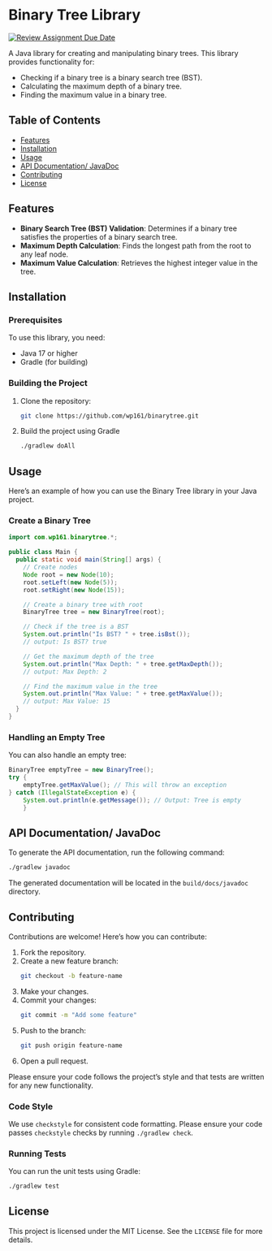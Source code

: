 # Binary Tree Library
[![Review Assignment Due Date](https://classroom.github.com/assets/deadline-readme-button-22041afd0340ce965d47ae6ef1cefeee28c7c493a6346c4f15d667ab976d596c.svg)](https://classroom.github.com/a/xROpBYU4)

A Java library for creating and manipulating binary trees. This library provides functionality for:
- Checking if a binary tree is a binary search tree (BST).
- Calculating the maximum depth of a binary tree.
- Finding the maximum value in a binary tree.

## Table of Contents

- [Features](#features)
- [Installation](#installation)
- [Usage](#usage)
- [API Documentation/ JavaDoc](#api-documentation)
- [Contributing](#contributing)
- [License](#license)

## Features

- **Binary Search Tree (BST) Validation**: Determines if a binary tree satisfies the properties of a binary search tree.
- **Maximum Depth Calculation**: Finds the longest path from the root to any leaf node.
- **Maximum Value Calculation**: Retrieves the highest integer value in the tree.

## Installation

### Prerequisites

To use this library, you need:
- Java 17 or higher
- Gradle (for building)

### Building the Project

1. Clone the repository:

   ```bash
   git clone https://github.com/wp161/binarytree.git
   ```
2. Build the project using Gradle
   ```bash
   ./gradlew doAll
   ```
## Usage
Here’s an example of how you can use the Binary Tree library in your Java project.

### Create a Binary Tree
```java
import com.wp161.binarytree.*;

public class Main {
  public static void main(String[] args) {
    // Create nodes
    Node root = new Node(10);
    root.setLeft(new Node(5));
    root.setRight(new Node(15));

    // Create a binary tree with root
    BinaryTree tree = new BinaryTree(root);

    // Check if the tree is a BST
    System.out.println("Is BST? " + tree.isBst());
    // output: Is BST? true

    // Get the maximum depth of the tree
    System.out.println("Max Depth: " + tree.getMaxDepth());
    // output: Max Depth: 2

    // Find the maximum value in the tree
    System.out.println("Max Value: " + tree.getMaxValue());
    // output: Max Value: 15
  }
}
```

### Handling an Empty Tree
You can also handle an empty tree:
```java
BinaryTree emptyTree = new BinaryTree();
try {
    emptyTree.getMaxValue(); // This will throw an exception
} catch (IllegalStateException e) {
    System.out.println(e.getMessage()); // Output: Tree is empty
    }
```

## API Documentation/ JavaDoc
To generate the API documentation, run the following command:
```bash
./gradlew javadoc
```
The generated documentation will be located in the `build/docs/javadoc` directory.

## Contributing
Contributions are welcome! Here’s how you can contribute:
1. Fork the repository.
2. Create a new feature branch:
   ```bash
   git checkout -b feature-name
   ```
3. Make your changes.
4. Commit your changes:
   ```bash
   git commit -m "Add some feature"
   ```
5. Push to the branch:
   ```bash
   git push origin feature-name
      ```
6. Open a pull request.

Please ensure your code follows the project’s style and that tests are written for any new functionality.

### Code Style
We use `checkstyle` for consistent code formatting. Please ensure your code passes `checkstyle` checks by running `./gradlew check`.

### Running Tests
You can run the unit tests using Gradle:
```bash
./gradlew test
```
## License
This project is licensed under the MIT License. See the `LICENSE` file for more details.